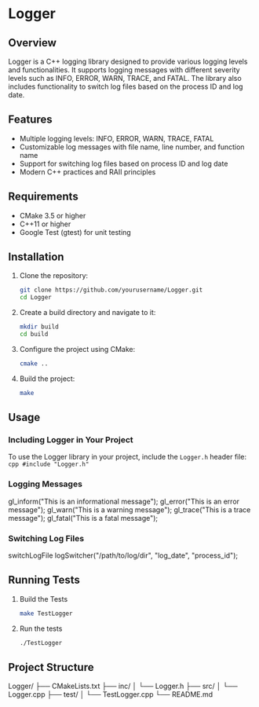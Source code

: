 # Logger

## Overview
Logger is a C++ logging library designed to provide various logging levels and functionalities. It supports logging messages with different severity levels such as INFO, ERROR, WARN, TRACE, and FATAL. The library also includes functionality to switch log files based on the process ID and log date.

## Features
- Multiple logging levels: INFO, ERROR, WARN, TRACE, FATAL
- Customizable log messages with file name, line number, and function name
- Support for switching log files based on process ID and log date
- Modern C++ practices and RAII principles

## Requirements
- CMake 3.5 or higher
- C++11 or higher
- Google Test (gtest) for unit testing

## Installation
1. Clone the repository:
    ```sh
    git clone https://github.com/yourusername/Logger.git
    cd Logger
    ```

2. Create a build directory and navigate to it:
    ```sh
    mkdir build
    cd build
    ```

3. Configure the project using CMake:
    ```sh
    cmake ..
    ```

4. Build the project:
    ```sh
    make
    ```

## Usage
### Including Logger in Your Project
To use the Logger library in your project, include the `Logger.h` header file:
    ```cpp
    #include "Logger.h"
    ```

### Logging Messages

gl_inform("This is an informational message");
gl_error("This is an error message");
gl_warn("This is a warning message");
gl_trace("This is a trace message");
gl_fatal("This is a fatal message");

### Switching Log Files

switchLogFile logSwitcher("/path/to/log/dir", "log_date", "process_id");

## Running Tests
1. Build the Tests
    ```sh
    make TestLogger
    ```
2. Run the tests
    ```sh
    ./TestLogger
    ```

## Project Structure

Logger/
├── CMakeLists.txt
├── inc/
│   └── Logger.h
├── src/
│   └── Logger.cpp
├── test/
│   └── TestLogger.cpp
└── README.md
